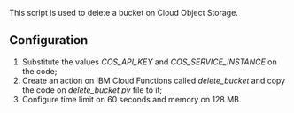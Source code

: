 This script is used to delete a bucket on Cloud Object Storage.


## Configuration

1. Substitute the values *COS_API_KEY* and *COS_SERVICE_INSTANCE* on the code;
2. Create an action on IBM Cloud Functions called *delete_bucket* and copy the code
on *delete_bucket.py* file to it;
3. Configure time limit on 60 seconds and memory on 128 MB.